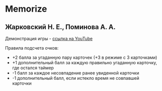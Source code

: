 # Memorize
## Жарковский Н. Е., Поминова А. А.

Демонстрация игры - [ссылка на YouTube](https://youtu.be/3RNbhyd0sWs)

Правила подсчета очков:
- +2 балла за угаданную пару карточек (+3 в режиме с 3 карточками)
- +1 дополнительный балл за каждую правильно угаданную карточку, где остался таймер
- -1 балл за каждое несовпадение ранее увиденной карточки
- -1 дополнительный балл, если истекло время не совпавшей карточки
